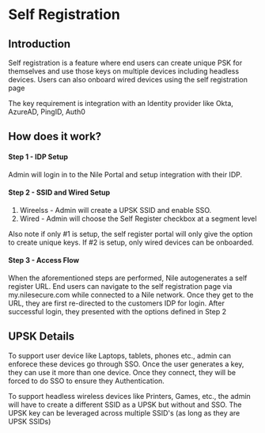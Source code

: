 # Self Registration

## Introduction

Self registration is a feature where end users can create unique PSK for themselves and use those keys on multiple devices including headless devices. Users can also onboard wired devices using the self registration page

The key requirement is integration with an Identity provider like Okta, AzureAD, PingID, Auth0

## How does it work?
#### Step 1 - IDP Setup
Admin will login in to the Nile Portal and setup integration with their IDP.

#### Step 2 - SSID and Wired Setup
1. Wireelss - Admin will create a UPSK SSID and enable SSO.
2. Wired - Admin will choose the Self Register checkbox at a segment level

Also note if only #1 is setup, the self register portal will only give the option to create unique keys. If #2 is setup, only wired devices can be onboarded. 

#### Step 3 - Access Flow
When the aforementioned steps are performed, Nile autogenerates a self register URL. End users can navigate to the self registration page via my.nilesecure.com while connected to a Nile network. Once they get to the URL, they are first re-directed to the customers IDP for login. After successful login, they presented with the options defined in Step 2

## UPSK Details
To support user device like Laptops, tablets, phones etc., admin can enforece these devices go through SSO. Once the user generates a key, they can use it more than one device. Once they connect, they will be forced to do SSO to ensure they Authentication.

To support headless wireless devices like Printers, Games, etc., the admin will have to create a different SSID as a UPSK but without and SSO. The UPSK key can be leveraged across multiple SSID's (as long as they are UPSK SSIDs)